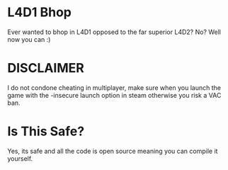 # L4D1 Bhop
Ever wanted to bhop in L4D1 opposed to the far superior L4D2? No? Well now you can :)

# DISCLAIMER
I do not condone cheating in multiplayer, make sure when you launch the game with the -insecure launch option in steam otherwise you risk a VAC ban.

# Is This Safe?
Yes, its safe and all the code is open source meaning you can compile it yourself.
